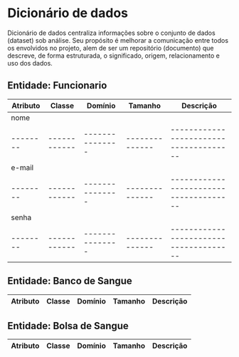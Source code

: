 # Dicionário de dados
Dicionário de dados centraliza informações sobre o conjunto de dados (dataset) sob análise. Seu propósito é melhorar a comunicação entre todos os envolvidos no projeto, alem de ser um repositório (documento) que descreve, de forma estruturada, o significado, origem, relacionamento e uso dos dados.

Entidade: Funcionario        
---------------------        
Atributo        | Classe     | Domínio       | Tamanho      | Descrição                            |
--------        |------------|---------------|--------------|--------------------------------------|
nome            |            |               |              |                                      |
--------        |------------|---------------|--------------|--------------------------------------|
e-mail          |            |               |              |                                      |
--------        |------------|---------------|--------------|--------------------------------------|
senha           |            |               |              |                                      |
--------        |------------|---------------|--------------|--------------------------------------|


Entidade: Banco de Sangue
---------------------        
Atributo        | Classe     | Domínio       | Tamanho      | Descrição                            |
--------        |------------|---------------|--------------|--------------------------------------|

Entidade: Bolsa de Sangue
---------------------        
Atributo        | Classe     | Domínio       | Tamanho      | Descrição                            |
--------        |------------|---------------|--------------|--------------------------------------|
